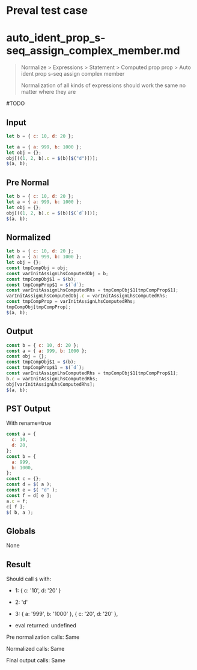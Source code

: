 # Preval test case

# auto_ident_prop_s-seq_assign_complex_member.md

> Normalize > Expressions > Statement > Computed prop prop > Auto ident prop s-seq assign complex member
>
> Normalization of all kinds of expressions should work the same no matter where they are

#TODO

## Input

`````js filename=intro
let b = { c: 10, d: 20 };

let a = { a: 999, b: 1000 };
let obj = {};
obj[((1, 2, b).c = $(b)[$("d")])];
$(a, b);
`````

## Pre Normal


`````js filename=intro
let b = { c: 10, d: 20 };
let a = { a: 999, b: 1000 };
let obj = {};
obj[((1, 2, b).c = $(b)[$(`d`)])];
$(a, b);
`````

## Normalized


`````js filename=intro
let b = { c: 10, d: 20 };
let a = { a: 999, b: 1000 };
let obj = {};
const tmpCompObj = obj;
const varInitAssignLhsComputedObj = b;
const tmpCompObj$1 = $(b);
const tmpCompProp$1 = $(`d`);
const varInitAssignLhsComputedRhs = tmpCompObj$1[tmpCompProp$1];
varInitAssignLhsComputedObj.c = varInitAssignLhsComputedRhs;
const tmpCompProp = varInitAssignLhsComputedRhs;
tmpCompObj[tmpCompProp];
$(a, b);
`````

## Output


`````js filename=intro
const b = { c: 10, d: 20 };
const a = { a: 999, b: 1000 };
const obj = {};
const tmpCompObj$1 = $(b);
const tmpCompProp$1 = $(`d`);
const varInitAssignLhsComputedRhs = tmpCompObj$1[tmpCompProp$1];
b.c = varInitAssignLhsComputedRhs;
obj[varInitAssignLhsComputedRhs];
$(a, b);
`````

## PST Output

With rename=true

`````js filename=intro
const a = {
  c: 10,
  d: 20,
};
const b = {
  a: 999,
  b: 1000,
};
const c = {};
const d = $( a );
const e = $( "d" );
const f = d[ e ];
a.c = f;
c[ f ];
$( b, a );
`````

## Globals

None

## Result

Should call `$` with:
 - 1: { c: '10', d: '20' }
 - 2: 'd'
 - 3: 
  { a: '999', b: '1000' },
  { c: '20', d: '20' },

 - eval returned: undefined

Pre normalization calls: Same

Normalized calls: Same

Final output calls: Same
